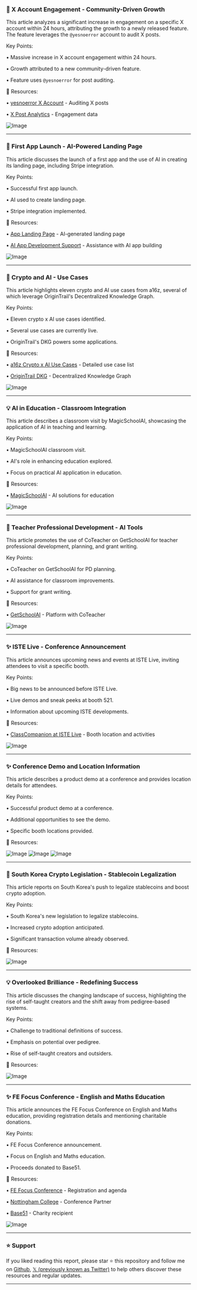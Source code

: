 ### 🚀 X Account Engagement - Community-Driven Growth

This article analyzes a significant increase in engagement on a specific X account within 24 hours, attributing the growth to a newly released feature.  The feature leverages the `@yesnoerror` account to audit X posts.


Key Points:

• Massive increase in X account engagement within 24 hours.


• Growth attributed to a new community-driven feature.


• Feature uses `@yesnoerror` for post auditing.



🔗 Resources:

• [yesnoerror X Account](https://x.com/yesnoerror) - Auditing X posts


• [X Post Analytics](https://x.com/yesnoerror/status/1933633486407278816/analytics) - Engagement data


![Image](https://pbs.twimg.com/media/GtWk4vha4AAkpM3?format=jpg&name=small)


---

### 🚀 First App Launch - AI-Powered Landing Page

This article discusses the launch of a first app and the use of AI in creating its landing page, including Stripe integration.


Key Points:

• Successful first app launch.


• AI used to create landing page.


• Stripe integration implemented.



🔗 Resources:

• [App Landing Page](http://myaireport.org) -  AI-generated landing page


• [AI App Development Support](https://x.com/AlisherFarhadi) - Assistance with AI app building


![Image](https://pbs.twimg.com/amplify_video_thumb/1933619994279227396/img/-uVF8uyxxWUaGwSt.jpg)


---

### 🤖 Crypto and AI - Use Cases

This article highlights eleven crypto and AI use cases from a16z, several of which leverage OriginTrail's Decentralized Knowledge Graph.


Key Points:

•  Eleven crypto x AI use cases identified.


• Several use cases are currently live.


• OriginTrail's DKG powers some applications.



🔗 Resources:

• [a16z Crypto x AI Use Cases](https://x.com/a16z/status/1932807889808220576) -  Detailed use case list


• [OriginTrail DKG](https://x.com/origin_trail) - Decentralized Knowledge Graph


![Image](https://pbs.twimg.com/media/GtK2XsQXMAACrTw?format=png&name=small)


---

### 💡 AI in Education - Classroom Integration

This article describes a classroom visit by MagicSchoolAI, showcasing the application of AI in teaching and learning.


Key Points:

•  MagicSchoolAI classroom visit.


• AI's role in enhancing education explored.


• Focus on practical AI application in education.



🔗 Resources:

• [MagicSchoolAI](https://x.com/magicschoolai) - AI solutions for education


![Image](https://pbs.twimg.com/media/GtQXWfiWYAA9H5r?format=jpg&name=small)


---

### 🚀 Teacher Professional Development - AI Tools

This article promotes the use of CoTeacher on GetSchoolAI for teacher professional development, planning, and grant writing.


Key Points:

•  CoTeacher on GetSchoolAI for PD planning.


• AI assistance for classroom improvements.


•  Support for grant writing.


🔗 Resources:

• [GetSchoolAI](https://x.com/GetSchoolAI) - Platform with CoTeacher


![Image](https://pbs.twimg.com/tweet_video_thumb/GsyYdWxWYAA2w02.jpg)


---

### ✨ ISTE Live - Conference Announcement

This article announces upcoming news and events at ISTE Live, inviting attendees to visit a specific booth.


Key Points:

• Big news to be announced before ISTE Live.


• Live demos and sneak peeks at booth 521.


•  Information about upcoming ISTE developments.



🔗 Resources:

• [ClassCompanion at ISTE Live](https://x.com/ClassCompanion_/status/1932468520232669559) - Booth location and activities


![Image](https://pbs.twimg.com/media/GtGB4GRW0AAVaD_?format=jpg&name=small)


---

### ✨ Conference Demo and Location Information

This article describes a product demo at a conference and provides location details for attendees.


Key Points:

• Successful product demo at a conference.


•  Additional opportunities to see the demo.


• Specific booth locations provided.


🔗 Resources:


![Image](https://pbs.twimg.com/media/GtGAxo3XYAAGcZ9?format=jpg&name=small)
![Image](https://pbs.twimg.com/media/GtGBJBuWsAAPp2e?format=jpg&name=360x360)
![Image](https://pbs.twimg.com/media/GtGBLfsWUAAIedE?format=jpg&name=360x360)


---

### 🚀 South Korea Crypto Legislation - Stablecoin Legalization

This article reports on South Korea's push to legalize stablecoins and boost crypto adoption.


Key Points:

• South Korea's new legislation to legalize stablecoins.


•  Increased crypto adoption anticipated.


•  Significant transaction volume already observed.



🔗 Resources:


![Image](https://pbs.twimg.com/media/GtFzlTxXEAE03b9?format=jpg&name=small)


---

### 💡 Overlooked Brilliance - Redefining Success

This article discusses the changing landscape of success, highlighting the rise of self-taught creators and the shift away from pedigree-based systems.


Key Points:

•  Challenge to traditional definitions of success.


•  Emphasis on potential over pedigree.


•  Rise of self-taught creators and outsiders.


🔗 Resources:


![Image](https://pbs.twimg.com/media/GsxNdZoWYAE3bIr?format=jpg&name=small)


---

### ✨ FE Focus Conference - English and Maths Education

This article announces the FE Focus Conference on English and Maths education, providing registration details and mentioning charitable donations.


Key Points:

• FE Focus Conference announcement.


• Focus on English and Maths education.


• Proceeds donated to Base51.



🔗 Resources:

• [FE Focus Conference](https://eventbrite.co.uk/e/fe-focus-conference-lessons-for-shaping-the-future-in-english-and-maths-tickets-1299566100189?aff=oddtdtcreator) - Registration and agenda


• [Nottingham College](https://x.com/NottmCollege) - Conference Partner


• [Base51](https://x.com/base51) - Charity recipient


![Image](https://pbs.twimg.com/media/Gsq4A_NXAAAapJD?format=jpg&name=small)


---

### ⭐️ Support

If you liked reading this report, please star ⭐️ this repository and follow me on [Github](https://github.com/Drix10), [𝕏 (previously known as Twitter)](https://x.com/DRIX_10_) to help others discover these resources and regular updates.

---